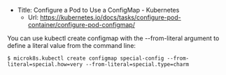 - Title: Configure a Pod to Use a ConfigMap - Kubernetes
  - Url: https://kubernetes.io/docs/tasks/configure-pod-container/configure-pod-configmap/

You can use kubectl create configmap with the --from-literal argument to define a literal value from the command line:

```
$ microk8s.kubectl create configmap special-config --from-literal=special.how=very --from-literal=special.type=charm
```
